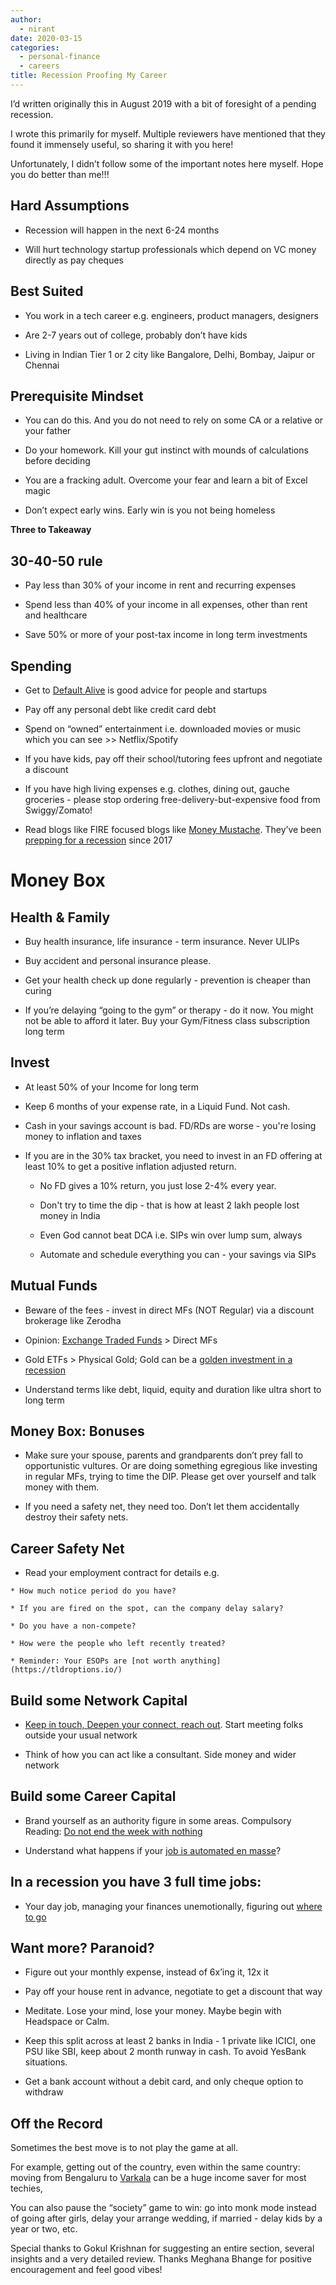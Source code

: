 ```yaml
---
author:
  - nirant
date: 2020-03-15
categories:
  - personal-finance
  - careers
title: Recession Proofing My Career
---
```


I’d written originally this in August 2019 with a bit of foresight of a pending recession.

I wrote this primarily for myself. Multiple reviewers have mentioned that they found it immensely useful, so sharing it with you here!

Unfortunately, I didn’t follow some of the important notes here myself. Hope you do better than me!!!

## Hard Assumptions

* Recession will happen in the next 6-24 months

* Will hurt technology startup professionals which depend on VC money directly as pay cheques

## Best Suited

* You work in a tech career e.g. engineers, product managers, designers

* Are 2-7 years out of college, probably don’t have kids

* Living in Indian Tier 1 or 2 city like Bangalore, Delhi, Bombay, Jaipur or Chennai

## Prerequisite Mindset

* You can do this.  And you do not need to rely on some CA or a relative or your father

* Do your homework. Kill your gut instinct with mounds of calculations before deciding

* You are a fracking adult. Overcome your fear and learn a bit of Excel magic

* Don’t expect early wins. Early win is you not being homeless 

**Three to Takeaway**
## 30-40-50 rule

* Pay less than 30% of your income in rent and recurring expenses

* Spend less than 40% of your income in all expenses, other than rent and healthcare

* Save 50% or more of your post-tax income in long term investments

## Spending

* Get to [Default Alive](http://www.paulgraham.com/aord.html) is good advice for people and startups

* Pay off any personal debt like credit card debt

* Spend on “owned” entertainment i.e. downloaded movies or music which you can see >> Netflix/Spotify

* If you have kids, pay off their school/tutoring fees upfront and negotiate a discount

* If you have high living expenses e.g. clothes, dining out, gauche groceries - please stop ordering free-delivery-but-expensive food from Swiggy/Zomato!

* Read blogs like FIRE focused blogs like [Money Mustache](https://www.mrmoneymustache.com/2018/10/05/the-fire-movement/). They’ve been [prepping for a recession](https://www.mrmoneymustache.com/2017/06/20/next-recession/) since 2017

# Money Box
## Health & Family

* Buy health insurance, life insurance - term insurance. Never ULIPs

* Buy accident and personal insurance please.

* Get your health check up done regularly - prevention is cheaper than curing

* If you’re delaying “going to the gym” or therapy - do it now. You might not be able to afford it later. Buy your Gym/Fitness class subscription long term

## Invest

* At least 50% of your Income for long term

* Keep 6 months of your expense rate, in a Liquid Fund. Not cash. 

* Cash in your savings account is bad. FD/RDs are worse - you're losing money to inflation and taxes

* If you are in the 30% tax bracket, you need to invest in an FD offering at least 10% to get a positive inflation adjusted return. 

    * No FD gives a 10% return, you just lose 2-4% every year.

    * Don't try to time the dip - that is how at least 2 lakh people lost money in India

    * Even God cannot beat DCA i.e. SIPs win over lump sum, always

    * Automate and schedule everything you can - your savings via SIPs

## Mutual Funds

* Beware of the fees - invest in direct MFs (NOT Regular) via a discount brokerage like Zerodha

* Opinion: [Exchange Traded Funds](https://en.wikipedia.org/wiki/Exchange-traded_fund) > Direct MFs

* Gold ETFs > Physical Gold; Gold can be a [golden investment in a recession](https://www.fool.com/investing/2017/07/01/why-investors-buy-gold-in-a-recession.aspx)

* Understand terms like debt, liquid, equity and duration like ultra short to long term

## Money Box: Bonuses

* Make sure your spouse, parents and grandparents don’t prey fall to opportunistic vultures. Or are doing something egregious like investing in regular MFs, trying to time the DIP. Please get over yourself and talk money with them. 

* If you need a safety net, they need too. Don’t let them accidentally destroy their safety nets.

## Career Safety Net

*    Read your employment contract for details e.g. 

    * How much notice period do you have? 

    * If you are fired on the spot, can the company delay salary?

    * Do you have a non-compete? 

    * How were the people who left recently treated?

    * Reminder: Your ESOPs are [not worth anything](https://tldroptions.io/)

## Build some Network Capital

* [Keep in touch, Deepen your connect, reach out](https://firstround.com/review/reach-out-stay-in-touch-and-deepen-your-connections-with-this-essential-networking-advice/). Start meeting folks outside your usual network

* Think of how you can act like a consultant. Side money and wider network

## Build some Career Capital

* Brand yourself as an authority figure in some areas. Compulsory Reading: [Do not end the week with nothing](https://training.kalzumeus.com/newsletters/archive/do-not-end-the-week-with-nothing)

* Understand what happens if your [job is automated en masse](https://medium.com/@larissafschiavo/industrial-revolution-66aee1b2cc2d)? 

## In a recession you have 3 full time jobs: 

* Your day job, managing your finances unemotionally, figuring out [where to go](https://pmarchive.com/guide_to_career_planning_part3.html)

## Want more? Paranoid?

* Figure out your monthly expense, instead of 6x’ing it, 12x it

* Pay off your house rent in advance, negotiate to get a discount that way

* Meditate. Lose your mind, lose your money. Maybe begin with Headspace or Calm.

* Keep this split across at least 2 banks in India - 1 private like ICICI, one PSU like SBI, keep about 2 month runway in cash. To avoid YesBank situations.

* Get a bank account without a debit card, and only cheque option to withdraw 

## Off the Record

Sometimes the best move is to not play the game at all.

For example, getting out of the country, even within the same country: moving from Bengaluru to [Varkala](https://twitter.com/deepakravindran/status/1168070004899627009) can be a huge income saver for most techies, 

You can also pause the “society” game to win: go into monk mode instead of going after girls, delay your arrange wedding, if married - delay kids by a year or two, etc.

Special thanks to Gokul Krishnan for suggesting an entire section, several insights and a very detailed review. Thanks Meghana Bhange for positive encouragement and feel good vibes!